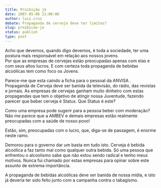 ```yaml
---
title: Proibição já 
date: 2007-05-06 21:00:00
author: luiz.cruz
debate: Propaganda de cerveja deve ter limites?
slug: proibicao-ja
status: publish 
type: post
---
```


  
Acho que devemos, quando digo devemos, é toda a sociedade, ter uma postura mais responsável em relação aos nossos jovens.   
Por que as empresas de cervejas estão preocupadas apenas com elas e com seus altos lucros. E com certeza toda propaganda de bebidas alcoólicas tem como foco os Jovens.   
  
Parece-me que esta caindo a ficha para o pessoal da ANVISA .   
Propaganda de Cerveja deve ser banida da televisão, do rádio, das revistas e jornais. As empresas de cervejas ganham muito dinheiro com estas propagandas que tem o objetivo de atingir nossa Juventude, fazendo parecer que beber cerveja é Status. Que Status é este?   
  
Como uma empresa pode sugerir para a pessoa beber com moderação? Não me parece que a AMBEV e demais empresas estão realmente preocupadas com a saúde de nosso povo!   
  
Estão, sim, preocupadas com o lucro, que, diga-se de passagem, é enorme neste ramo.  
  
Demorou para o governo dar um basta em tudo isto. Cerveja é bebida alcoólica a faz tanto mal como qualquer outra bebida. Só uma pessoa que enfrentou o alcoolismo sabe que não estou sendo radical e tenho meus motivos. Nunca fui chamado por estas empresas para opinar sobre este assunto de extrema importância.   
  
A propaganda de bebidas alcoólicas deve ser banida de nossa mídia, e isto já deveria ter sido feito junto com a campanha contra o tabagismo.
